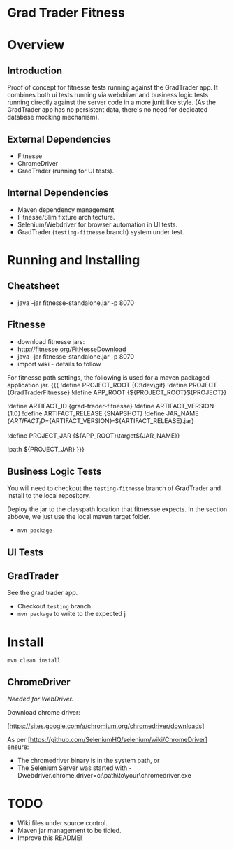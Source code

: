 # Grad Trader Fitness

Overview
========
Introduction
------------
Proof of concept for fitnesse tests running against the GradTrader app.
It combines both ui tests running via webdriver and business logic tests running directly against the server code in a more junit like style.
(As the GradTrader app has no persistent data, there's no need for dedicated database mocking mechanism).

External Dependencies
---------------------
* Fitnesse
* ChromeDriver
* GradTrader (running for UI tests).

Internal Dependencies
---------------------
* Maven dependency management
* Fitnesse/Slim fixture architecture.
* Selenium/Webdriver for browser automation in UI tests.
* GradTrader (`testing-fitnesse` branch) system under test.

Running and Installing
====================
Cheatsheet
----------
* java -jar fitnesse-standalone.jar -p 8070

Fitnesse
--------
* download fitnesse jars:
* http://fitnesse.org/FitNesseDownload
* java -jar fitnesse-standalone.jar -p 8070
* import wiki - details to follow

For fitnesse path settings, the following is used for a maven packaged application jar.
{{{ 
!define PROJECT_ROOT {C:\dev\git}
!define PROJECT {GradTraderFitnesse}
!define APP_ROOT {${PROJECT_ROOT}\${PROJECT}}

!define ARTIFACT_ID {grad-trader-fitnesse}
!define ARTIFACT_VERSION {1.0}
!define ARTIFACT_RELEASE {SNAPSHOT}
!define JAR_NAME {${ARTIFACT_ID}-${ARTIFACT_VERSION}-${ARTIFACT_RELEASE}.jar}

!define PROJECT_JAR {${APP_ROOT}\target\${JAR_NAME}}

!path ${PROJECT_JAR}
}}}

Business Logic Tests
--------------------
You will need to checkout the `testing-fitnesse` branch of GradTrader and install to the local repository.

Deploy the jar to the classpath location that fitnessse expects.
In the section abbove, we just use the local maven target folder.
* `mvn package`

UI Tests
--------

GradTrader
----------
See the grad trader app.
* Checkout `testing` branch.
* `mvn package` to write to the expected j


Install
=======
`mvn clean install`

ChromeDriver
------------
_Needed for WebDriver._

Download chrome driver:

[https://sites.google.com/a/chromium.org/chromedriver/downloads]

As per
[https://github.com/SeleniumHQ/selenium/wiki/ChromeDriver] ensure:
* The chromedriver binary is in the system path, or
* The Selenium Server was started with -Dwebdriver.chrome.driver=c:\path\to\your\chromedriver.exe

TODO
====
* Wiki files under source control.
* Maven jar management to be tidied.
* Improve this README!